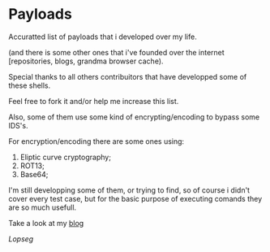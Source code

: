 # Payloads
Accuratted list of payloads that i developed over my life.

(and there is some other ones that i've founded over the internet [repositories, blogs, grandma browser cache).

Special thanks to all others contribuitors that have developped some of these shells.

Feel free to fork it and/or help me increase this list.

Also, some of them use some kind of encrypting/encoding to bypass some IDS's.


For encryption/encoding there are some ones using:

1. Eliptic curve cryptography;
2. ROT13;
3. Base64;


I'm still developping some of them, or trying to find, so of course i didn't cover every test case, but for the basic purpose of executing comands they are so much usefull.

Take a look at my <a href=https://dealwithrafa.wordpress.com>blog</a>

*Lopseg*

